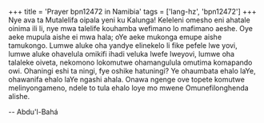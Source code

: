 +++
title = 'Prayer bpn12472 in Namibia'
tags = ['lang-hz', 'bpn12472']
+++
Nye ava ta Mutalelifa oipala yeni ku Kalunga! Keleleni omesho eni ahatale oinima ili li, nye mwa talelife kouhamba wefimano lo mafimano aeshe. Oye aeke mupula aishe ei mwa hala; oYe aeke mukonga emupe aishe tamukongo. Lumwe aluke oha yandye elinekelo li fike pefele lwe yovi, lumwe aluke ohavelula omikifi ihadi veluka lwefe lweyovi, lumwe oha talaleke oiveta, nekomono lokomutwe ohamangulula omutima komapando owi. Ohaningi eshi ta ningi, fye oshike hatuningi? Ye ohaumbata ehalo laYe, ohawanifa ehalo laYe ngashi ahala. Onawa ngenge ove topete komutwe melinyongameno, ndele to tula ehalo loye mo mwene Omunefilonghenda alishe.

-- Abdu'l-Bahá
